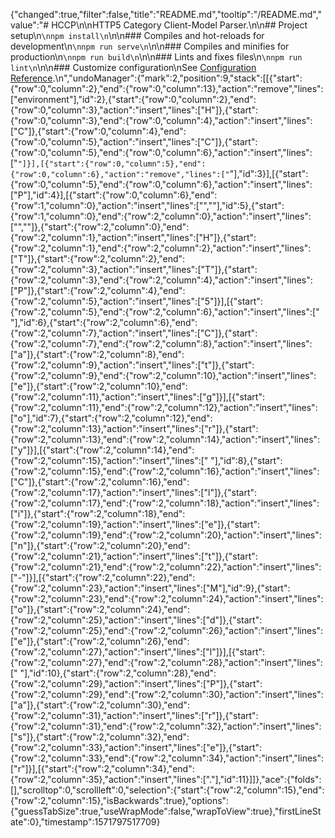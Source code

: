 {"changed":true,"filter":false,"title":"README.md","tooltip":"/README.md","value":"# HCCP\n\nHTTP5 Category Client-Model Parser.\n\n## Project setup\n```\nnpm install\n```\n\n### Compiles and hot-reloads for development\n```\nnpm run serve\n```\n\n### Compiles and minifies for production\n```\nnpm run build\n```\n\n### Lints and fixes files\n```\nnpm run lint\n```\n\n### Customize configuration\nSee [Configuration Reference](https://cli.vuejs.org/config/).\n","undoManager":{"mark":2,"position":9,"stack":[[{"start":{"row":0,"column":2},"end":{"row":0,"column":13},"action":"remove","lines":["environment"],"id":2},{"start":{"row":0,"column":2},"end":{"row":0,"column":3},"action":"insert","lines":["H"]},{"start":{"row":0,"column":3},"end":{"row":0,"column":4},"action":"insert","lines":["C"]},{"start":{"row":0,"column":4},"end":{"row":0,"column":5},"action":"insert","lines":["C"]},{"start":{"row":0,"column":5},"end":{"row":0,"column":6},"action":"insert","lines":["`"]}],[{"start":{"row":0,"column":5},"end":{"row":0,"column":6},"action":"remove","lines":["`"],"id":3}],[{"start":{"row":0,"column":5},"end":{"row":0,"column":6},"action":"insert","lines":["P"],"id":4}],[{"start":{"row":0,"column":6},"end":{"row":1,"column":0},"action":"insert","lines":["",""],"id":5},{"start":{"row":1,"column":0},"end":{"row":2,"column":0},"action":"insert","lines":["",""]},{"start":{"row":2,"column":0},"end":{"row":2,"column":1},"action":"insert","lines":["H"]},{"start":{"row":2,"column":1},"end":{"row":2,"column":2},"action":"insert","lines":["T"]},{"start":{"row":2,"column":2},"end":{"row":2,"column":3},"action":"insert","lines":["T"]},{"start":{"row":2,"column":3},"end":{"row":2,"column":4},"action":"insert","lines":["P"]},{"start":{"row":2,"column":4},"end":{"row":2,"column":5},"action":"insert","lines":["5"]}],[{"start":{"row":2,"column":5},"end":{"row":2,"column":6},"action":"insert","lines":[" "],"id":6},{"start":{"row":2,"column":6},"end":{"row":2,"column":7},"action":"insert","lines":["C"]},{"start":{"row":2,"column":7},"end":{"row":2,"column":8},"action":"insert","lines":["a"]},{"start":{"row":2,"column":8},"end":{"row":2,"column":9},"action":"insert","lines":["t"]},{"start":{"row":2,"column":9},"end":{"row":2,"column":10},"action":"insert","lines":["e"]},{"start":{"row":2,"column":10},"end":{"row":2,"column":11},"action":"insert","lines":["g"]}],[{"start":{"row":2,"column":11},"end":{"row":2,"column":12},"action":"insert","lines":["o"],"id":7},{"start":{"row":2,"column":12},"end":{"row":2,"column":13},"action":"insert","lines":["r"]},{"start":{"row":2,"column":13},"end":{"row":2,"column":14},"action":"insert","lines":["y"]}],[{"start":{"row":2,"column":14},"end":{"row":2,"column":15},"action":"insert","lines":[" "],"id":8},{"start":{"row":2,"column":15},"end":{"row":2,"column":16},"action":"insert","lines":["C"]},{"start":{"row":2,"column":16},"end":{"row":2,"column":17},"action":"insert","lines":["l"]},{"start":{"row":2,"column":17},"end":{"row":2,"column":18},"action":"insert","lines":["i"]},{"start":{"row":2,"column":18},"end":{"row":2,"column":19},"action":"insert","lines":["e"]},{"start":{"row":2,"column":19},"end":{"row":2,"column":20},"action":"insert","lines":["n"]},{"start":{"row":2,"column":20},"end":{"row":2,"column":21},"action":"insert","lines":["t"]},{"start":{"row":2,"column":21},"end":{"row":2,"column":22},"action":"insert","lines":["-"]}],[{"start":{"row":2,"column":22},"end":{"row":2,"column":23},"action":"insert","lines":["M"],"id":9},{"start":{"row":2,"column":23},"end":{"row":2,"column":24},"action":"insert","lines":["o"]},{"start":{"row":2,"column":24},"end":{"row":2,"column":25},"action":"insert","lines":["d"]},{"start":{"row":2,"column":25},"end":{"row":2,"column":26},"action":"insert","lines":["e"]},{"start":{"row":2,"column":26},"end":{"row":2,"column":27},"action":"insert","lines":["l"]}],[{"start":{"row":2,"column":27},"end":{"row":2,"column":28},"action":"insert","lines":[" "],"id":10},{"start":{"row":2,"column":28},"end":{"row":2,"column":29},"action":"insert","lines":["P"]},{"start":{"row":2,"column":29},"end":{"row":2,"column":30},"action":"insert","lines":["a"]},{"start":{"row":2,"column":30},"end":{"row":2,"column":31},"action":"insert","lines":["r"]},{"start":{"row":2,"column":31},"end":{"row":2,"column":32},"action":"insert","lines":["s"]},{"start":{"row":2,"column":32},"end":{"row":2,"column":33},"action":"insert","lines":["e"]},{"start":{"row":2,"column":33},"end":{"row":2,"column":34},"action":"insert","lines":["r"]}],[{"start":{"row":2,"column":34},"end":{"row":2,"column":35},"action":"insert","lines":["."],"id":11}]]},"ace":{"folds":[],"scrolltop":0,"scrollleft":0,"selection":{"start":{"row":2,"column":15},"end":{"row":2,"column":15},"isBackwards":true},"options":{"guessTabSize":true,"useWrapMode":false,"wrapToView":true},"firstLineState":0},"timestamp":1571797517709}